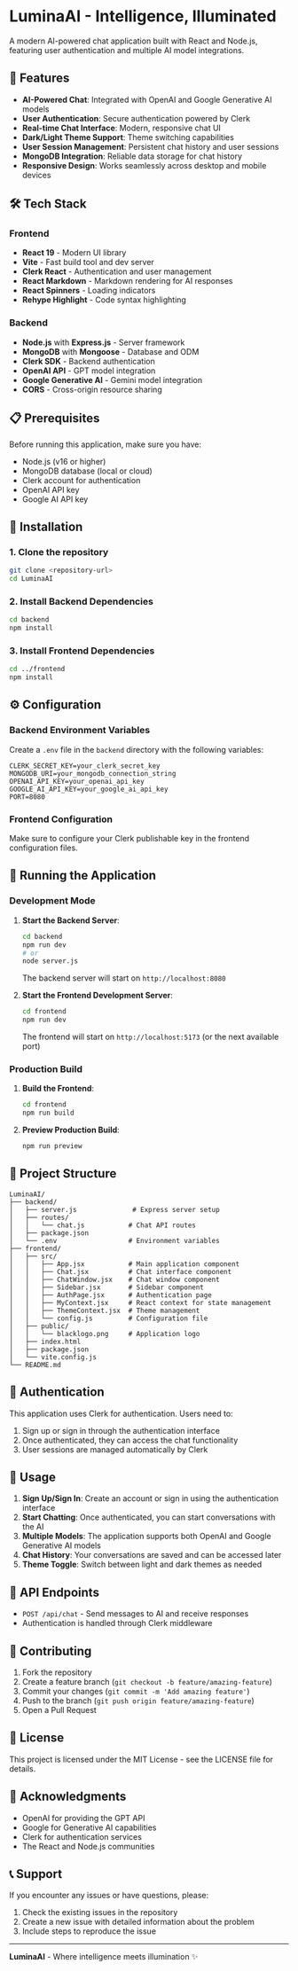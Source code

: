 # LuminaAI - Intelligence, Illuminated

A modern AI-powered chat application built with React and Node.js, featuring user authentication and multiple AI model integrations.

## 🚀 Features

- **AI-Powered Chat**: Integrated with OpenAI and Google Generative AI models
- **User Authentication**: Secure authentication powered by Clerk
- **Real-time Chat Interface**: Modern, responsive chat UI
- **Dark/Light Theme Support**: Theme switching capabilities
- **User Session Management**: Persistent chat history and user sessions
- **MongoDB Integration**: Reliable data storage for chat history
- **Responsive Design**: Works seamlessly across desktop and mobile devices

## 🛠️ Tech Stack

### Frontend
- **React 19** - Modern UI library
- **Vite** - Fast build tool and dev server
- **Clerk React** - Authentication and user management
- **React Markdown** - Markdown rendering for AI responses
- **React Spinners** - Loading indicators
- **Rehype Highlight** - Code syntax highlighting

### Backend
- **Node.js** with **Express.js** - Server framework
- **MongoDB** with **Mongoose** - Database and ODM
- **Clerk SDK** - Backend authentication
- **OpenAI API** - GPT model integration
- **Google Generative AI** - Gemini model integration
- **CORS** - Cross-origin resource sharing

## 📋 Prerequisites

Before running this application, make sure you have:

- Node.js (v16 or higher)
- MongoDB database (local or cloud)
- Clerk account for authentication
- OpenAI API key
- Google AI API key

## 🔧 Installation

### 1. Clone the repository
```bash
git clone <repository-url>
cd LuminaAI
```

### 2. Install Backend Dependencies
```bash
cd backend
npm install
```

### 3. Install Frontend Dependencies
```bash
cd ../frontend
npm install
```

## ⚙️ Configuration

### Backend Environment Variables

Create a `.env` file in the `backend` directory with the following variables:

```env
CLERK_SECRET_KEY=your_clerk_secret_key
MONGODB_URI=your_mongodb_connection_string
OPENAI_API_KEY=your_openai_api_key
GOOGLE_AI_API_KEY=your_google_ai_api_key
PORT=8080
```

### Frontend Configuration

Make sure to configure your Clerk publishable key in the frontend configuration files.

## 🚀 Running the Application

### Development Mode

1. **Start the Backend Server**:
   ```bash
   cd backend
   npm run dev
   # or
   node server.js
   ```
   The backend server will start on `http://localhost:8080`

2. **Start the Frontend Development Server**:
   ```bash
   cd frontend
   npm run dev
   ```
   The frontend will start on `http://localhost:5173` (or the next available port)

### Production Build

1. **Build the Frontend**:
   ```bash
   cd frontend
   npm run build
   ```

2. **Preview Production Build**:
   ```bash
   npm run preview
   ```

## 📁 Project Structure

```
LuminaAI/
├── backend/
│   ├── server.js              # Express server setup
│   ├── routes/
│   │   └── chat.js           # Chat API routes
│   ├── package.json
│   └── .env                  # Environment variables
├── frontend/
│   ├── src/
│   │   ├── App.jsx           # Main application component
│   │   ├── Chat.jsx          # Chat interface component
│   │   ├── ChatWindow.jsx    # Chat window component
│   │   ├── Sidebar.jsx       # Sidebar component
│   │   ├── AuthPage.jsx      # Authentication page
│   │   ├── MyContext.jsx     # React context for state management
│   │   ├── ThemeContext.jsx  # Theme management
│   │   └── config.js         # Configuration file
│   ├── public/
│   │   └── blacklogo.png     # Application logo
│   ├── index.html
│   ├── package.json
│   └── vite.config.js
└── README.md
```

## 🔐 Authentication

This application uses Clerk for authentication. Users need to:

1. Sign up or sign in through the authentication interface
2. Once authenticated, they can access the chat functionality
3. User sessions are managed automatically by Clerk

## 💬 Usage

1. **Sign Up/Sign In**: Create an account or sign in using the authentication interface
2. **Start Chatting**: Once authenticated, you can start conversations with the AI
3. **Multiple Models**: The application supports both OpenAI and Google Generative AI models
4. **Chat History**: Your conversations are saved and can be accessed later
5. **Theme Toggle**: Switch between light and dark themes as needed

## 🔧 API Endpoints

- `POST /api/chat` - Send messages to AI and receive responses
- Authentication is handled through Clerk middleware

## 🤝 Contributing

1. Fork the repository
2. Create a feature branch (`git checkout -b feature/amazing-feature`)
3. Commit your changes (`git commit -m 'Add amazing feature'`)
4. Push to the branch (`git push origin feature/amazing-feature`)
5. Open a Pull Request

## 📝 License

This project is licensed under the MIT License - see the LICENSE file for details.

## 🙏 Acknowledgments

- OpenAI for providing the GPT API
- Google for Generative AI capabilities
- Clerk for authentication services
- The React and Node.js communities

## 📞 Support

If you encounter any issues or have questions, please:

1. Check the existing issues in the repository
2. Create a new issue with detailed information about the problem
3. Include steps to reproduce the issue

---

**LuminaAI** - Where intelligence meets illumination ✨
